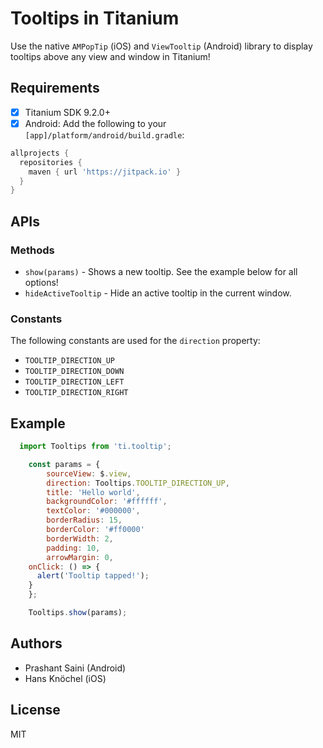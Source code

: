 # Tooltips in Titanium

Use the native `AMPopTip` (iOS) and `ViewTooltip` (Android) library to display tooltips above any view and window in Titanium!

## Requirements

- [x] Titanium SDK 9.2.0+
- [x] Android: Add the following to your `[app]/platform/android/build.gradle`:
```gradle
allprojects {
  repositories {
    maven { url 'https://jitpack.io' }
  }
}
```

## APIs

### Methods

- `show(params)` - Shows a new tooltip. See the example below for all options!
- `hideActiveTooltip` - Hide an active tooltip in the current window.

### Constants

The following constants are used for the `direction` property:

- `TOOLTIP_DIRECTION_UP`
- `TOOLTIP_DIRECTION_DOWN`
- `TOOLTIP_DIRECTION_LEFT`
- `TOOLTIP_DIRECTION_RIGHT`

## Example

```js
  import Tooltips from 'ti.tooltip';

	const params = {
		sourceView: $.view,
		direction: Tooltips.TOOLTIP_DIRECTION_UP,
		title: 'Hello world',
		backgroundColor: '#ffffff',
		textColor: '#000000',
		borderRadius: 15,
		borderColor: '#ff0000'
		borderWidth: 2,
		padding: 10,
		arrowMargin: 0,
    onClick: () => {
      alert('Tooltip tapped!');
    }
	};

	Tooltips.show(params);
```

## Authors

- Prashant Saini (Android)
- Hans Knöchel (iOS)

## License

MIT